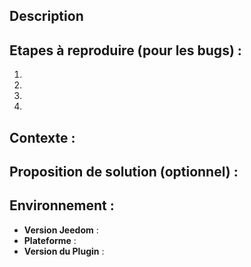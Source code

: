 ## Description

## Etapes à reproduire (pour les bugs) :

1.
2.
3.
4.

## Contexte :

## Proposition de solution (optionnel) :

## Environnement :

* **Version Jeedom** :
* **Plateforme** :
* **Version du Plugin** :

